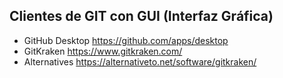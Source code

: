 ## Clientes de GIT con GUI (Interfaz Gráfica)

* GitHub Desktop <https://github.com/apps/desktop>
* GitKraken <https://www.gitkraken.com/>
* Alternatives <https://alternativeto.net/software/gitkraken/>